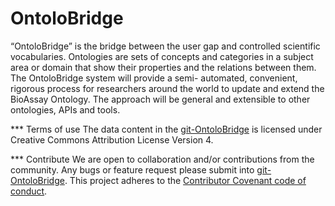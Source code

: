 # OntoloBridge

 “OntoloBridge” is the bridge between the user gap and controlled scientific vocabularies.
 Ontologies are sets of concepts and categories in a subject area or domain that show their 
 properties and the relations between them. The OntoloBridge system will provide a semi-
 automated, convenient, rigorous process for researchers around the world to update and 
 extend the BioAssay Ontology. The approach will be general and extensible to other ontologies, APIs and tools.

*** Terms of use
The data content in the [git-OntoloBridge](https://github.com/OntoloBridge) is licensed under Creative Commons Attribution License Version 4. 

*** Contribute
We are open to collaboration and/or contributions from the community.  Any bugs or feature request please submit into [git-OntoloBridge](https://github.com/OntoloBridge).
This project adheres to the [Contributor Covenant code of conduct](https://www.contributor-covenant.org/version/1/4/code-of-conduct.html).
